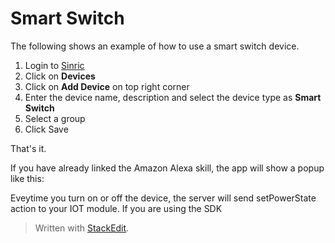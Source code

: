 
# Smart Switch

The following shows an example of how to use a smart switch device.

1. Login to  [Sinric](https://sinric.pro/)  
2. Click on **Devices**
3. Click on **Add Device** on top right corner
4. Enter the device name, description and select the device type as **Smart Switch**
5. Select a group 
6. Click Save

That's it. 

If you have already linked the Amazon Alexa skill, the app will show a popup like this:

Eveytime you turn on or off the device, the server will send  setPowerState action to your IOT module. If you are using the SDK


 


> Written with [StackEdit](https://stackedit.io/).
<!--stackedit_data:
eyJoaXN0b3J5IjpbMTQ3NjA1Mzg4Miw3MzA5OTgxMTZdfQ==
-->